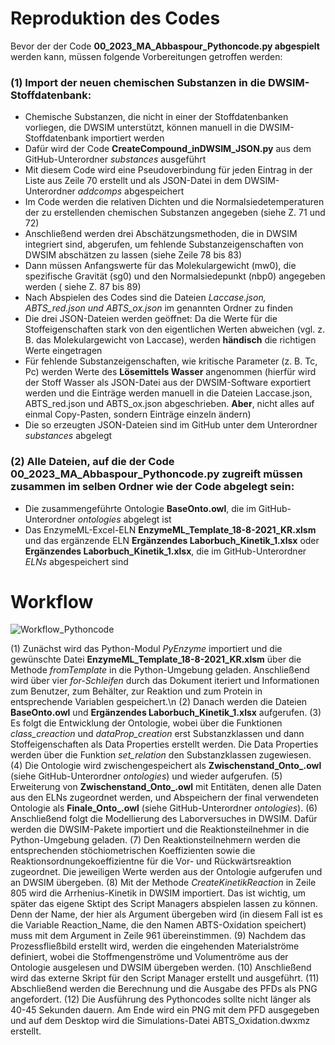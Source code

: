 # Reproduktion des Codes
Bevor der der Code **00_2023_MA_Abbaspour_Pythoncode.py abgespielt** werden kann, müssen folgende Vorbereitungen getroffen werden:
### (1) Import der neuen chemischen Substanzen in die DWSIM-Stoffdatenbank:
- Chemische Substanzen, die nicht in einer der Stoffdatenbanken vorliegen, die DWSIM unterstützt, können manuell in die DWSIM-Stoffdatenbank importiert werden
- Dafür wird der Code **CreateCompound_inDWSIM_JSON.py** aus dem GitHub-Unterordner *substances* ausgeführt
- Mit diesem Code wird eine Pseudoverbindung für jeden Eintrag in der Liste aus Zeile 70 erstellt und als JSON-Datei in dem DWSIM-Unterordner *addcomps* abgespeichert
- Im Code werden die relativen Dichten und die Normalsiedetemperaturen der zu erstellenden chemischen Substanzen angegeben (siehe Z. 71 und 72)
- Anschließend werden drei Abschätzungsmethoden, die in DWSIM integriert sind, abgerufen, um fehlende Substanzeigenschaften von DWSIM abschätzen zu lassen (siehe Zeile 78 bis 83) 
- Dann müssen Anfangswerte für das Molekulargewicht (mw0), die spezifische Gravität (sg0) und den Normalsiedepunkt (nbp0) angegeben werden ( siehe Z. 87 bis 89)
- Nach Abspielen des Codes sind die Dateien *Laccase.json, ABTS_red.json und ABTS_ox.json* im genannten Ordner zu finden
- Die drei JSON-Dateien werden geöffnet: Da die Werte für die Stoffeigenschaften stark von den eigentlichen Werten abweichen (vgl. z. B. das Molekulargewicht von Laccase), werden **händisch** die richtigen Werte eingetragen
- Für fehlende Substanzeigenschaften, wie kritische Parameter (z. B. Tc, Pc) werden Werte des **Lösemittels Wasser** angenommen (hierfür wird der Stoff Wasser als JSON-Datei aus der DWSIM-Software exportiert werden und die Einträge werden manuell in die Dateien Laccase.json, ABTS_red.json und ABTS_ox.json abgeschrieben. **Aber**, nicht alles auf einmal Copy-Pasten, sondern Einträge einzeln ändern)
- Die so erzeugten JSON-Dateien sind im GitHub unter dem Unterordner *substances* abgelegt

### (2) Alle Dateien, auf die der **Code 00_2023_MA_Abbaspour_Pythoncode.py** zugreift müssen zusammen im selben Ordner wie der Code abgelegt sein:
- Die zusammengeführte Ontologie **BaseOnto.owl**, die im GitHub-Unterordner *ontologies* abgelegt ist
- Das EnzymeML-Excel-ELN **EnzymeML_Template_18-8-2021_KR.xlsm** und das ergänzende ELN **Ergänzendes Laborbuch_Kinetik_1.xlsx** oder **Ergänzendes Laborbuch_Kinetik_1.xlsx**, die im GitHub-Unterordner *ELNs* abgespeichert sind

# Workflow

![Workflow_Pythoncode](https://github.com/TUDoAD/Abschlussarbeiten_Behr/assets/117766304/a44f3dfd-f1a4-46ea-8a86-9e4070a97a5b)

(1) Zunächst wird das Python-Modul *PyEnzyme* importiert und die gewünschte Datei **EnzymeML_Template_18-8-2021_KR.xlsm** über die Methode *fromTemplate* in die Python-Umgebung geladen. Anschließend wird über vier *for-Schleifen* durch das Dokument iteriert und Informationen zum Benutzer, zum Behälter, zur Reaktion und zum Protein in entsprechende Variablen gespeichert.\n
(2) Danach werden die Dateien **BaseOnto.owl** und **Ergänzendes Laborbuch_Kinetik_1.xlsx** aufgerufen.
(3) Es folgt die Entwicklung der Ontologie, wobei über die Funktionen *class_creaction* und *dataProp_creation* erst Substanzklassen und dann Stoffeigenschaften als Data Properties erstellt werden. Die Data Properties werden über die Funktion *set_relation* den Substanzklassen zugewiesen.
(4) Die Ontologie wird zwischengespeichert als **Zwischenstand_Onto_.owl** (siehe GitHub-Unterordner *ontologies*) und wieder aufgerufen.
(5) Erweiterung von **Zwischenstand_Onto_.owl** mit Entitäten, denen alle Daten aus den ELNs zugeordnet werden, und Abspeichern der final verwendeten Ontologie als **Finale_Onto_.owl** (siehe GitHub-Unterordner *ontologies*).
(6) Anschließend folgt die Modellierung des Laborversuches in DWSIM. Dafür werden die DWSIM-Pakete importiert und die Reaktionsteilnehmer in die Python-Umgebung geladen.
(7) Den Reaktionsteilnehmern werden die entsprechenden stöchiometrischen Koeffizienten sowie die Reaktionsordnungekoeffizientne für die Vor- und Rückwärtsreaktion zugeordnet. Die jeweiligen Werte werden aus der Ontologie aufgerufen und an DWSIM übergeben. 
(8) Mit der Methode *CreateKinetikReaction* in Zeile 805 wird die Arrhenius-Kinetik in DWSIM importiert. Das ist wichtig, um später das eigene Sktipt des Script Managers abspielen lassen zu können. Denn der Name, der hier als Argument übergeben wird (in diesem Fall ist es die Variable Reaction_Name, die den Namen ABTS-Oxidation speichert) muss mit dem Argument in Zeile 961 übereinstimmen.
(9) Nachdem das Prozessfließbild erstellt wird, werden die eingehenden Materialströme definiert, wobei die Stoffmengenströme und Volumentröme aus der Ontologie ausgelesen und DWSIM übergeben werden.
(10) Anschließend wird das externe Skript für den Script Manager erstellt und ausgeführt.
(11) Abschließend werden die Berechnung und die Ausgabe des PFDs als PNG angefordert.
(12) Die Ausführung des Pythoncodes sollte nicht länger als 40-45 Sekunden dauern. Am Ende wird ein PNG mit dem PFD ausgegeben und auf dem Desktop wird die Simulations-Datei ABTS_Oxidation.dwxmz erstellt. 
